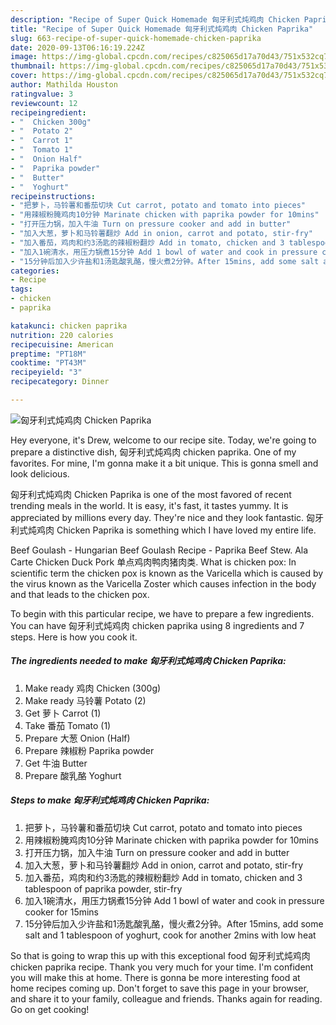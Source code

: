 ```yaml
---
description: "Recipe of Super Quick Homemade 匈牙利式炖鸡肉 Chicken Paprika"
title: "Recipe of Super Quick Homemade 匈牙利式炖鸡肉 Chicken Paprika"
slug: 663-recipe-of-super-quick-homemade-chicken-paprika
date: 2020-09-13T06:16:19.224Z
image: https://img-global.cpcdn.com/recipes/c825065d17a70d43/751x532cq70/匈牙利式炖鸡肉-chicken-paprika-recipe-main-photo.jpg
thumbnail: https://img-global.cpcdn.com/recipes/c825065d17a70d43/751x532cq70/匈牙利式炖鸡肉-chicken-paprika-recipe-main-photo.jpg
cover: https://img-global.cpcdn.com/recipes/c825065d17a70d43/751x532cq70/匈牙利式炖鸡肉-chicken-paprika-recipe-main-photo.jpg
author: Mathilda Houston
ratingvalue: 3
reviewcount: 12
recipeingredient:
- "  Chicken 300g"
- "  Potato 2"
- "  Carrot 1"
- "  Tomato 1"
- "  Onion Half"
- "  Paprika powder"
- "  Butter"
- "  Yoghurt"
recipeinstructions:
- "把萝卜，马铃薯和番茄切块 Cut carrot, potato and tomato into pieces"
- "用辣椒粉腌鸡肉10分钟 Marinate chicken with paprika powder for 10mins"
- "打开压力锅，加入牛油 Turn on pressure cooker and add in butter"
- "加入大葱，萝卜和马铃薯翻炒 Add in onion, carrot and potato, stir-fry"
- "加入番茄，鸡肉和约3汤匙的辣椒粉翻炒 Add in tomato, chicken and 3 tablespoon of paprika powder, stir-fry"
- "加入1碗清水，用压力锅煮15分钟 Add 1 bowl of water and cook in pressure cooker for 15mins"
- "15分钟后加入少许盐和1汤匙酸乳酪，慢火煮2分钟。After 15mins, add some salt and 1 tablespoon of yoghurt, cook for another 2mins with low heat"
categories:
- Recipe
tags:
- chicken
- paprika

katakunci: chicken paprika 
nutrition: 220 calories
recipecuisine: American
preptime: "PT18M"
cooktime: "PT43M"
recipeyield: "3"
recipecategory: Dinner

---
```



![匈牙利式炖鸡肉 Chicken Paprika](https://img-global.cpcdn.com/recipes/c825065d17a70d43/751x532cq70/匈牙利式炖鸡肉-chicken-paprika-recipe-main-photo.jpg)

Hey everyone, it's Drew, welcome to our recipe site. Today, we're going to prepare a distinctive dish, 匈牙利式炖鸡肉 chicken paprika. One of my favorites. For mine, I'm gonna make it a bit unique. This is gonna smell and look delicious.

匈牙利式炖鸡肉 Chicken Paprika is one of the most favored of recent trending meals in the world. It is easy, it's fast, it tastes yummy. It is appreciated by millions every day. They're nice and they look fantastic. 匈牙利式炖鸡肉 Chicken Paprika is something which I have loved my entire life.

Beef Goulash - Hungarian Beef Goulash Recipe - Paprika Beef Stew. Ala Carte Chicken Duck Pork 单点鸡肉鸭肉猪肉类. What is chicken pox: In scientific term the chicken pox is known as the Varicella which is caused by the virus known as the Varicella Zoster which causes infection in the body and that leads to the chicken pox.


To begin with this particular recipe, we have to prepare a few ingredients. You can have 匈牙利式炖鸡肉 chicken paprika using 8 ingredients and 7 steps. Here is how you cook it.

<!--inarticleads1-->

##### The ingredients needed to make 匈牙利式炖鸡肉 Chicken Paprika:

1. Make ready  鸡肉 Chicken (300g)
1. Make ready  马铃薯 Potato (2)
1. Get  萝卜 Carrot (1)
1. Take  番茄 Tomato (1)
1. Prepare  大葱 Onion (Half)
1. Prepare  辣椒粉 Paprika powder
1. Get  牛油 Butter
1. Prepare  酸乳酪 Yoghurt




<!--inarticleads2-->

##### Steps to make 匈牙利式炖鸡肉 Chicken Paprika:

1. 把萝卜，马铃薯和番茄切块 Cut carrot, potato and tomato into pieces
1. 用辣椒粉腌鸡肉10分钟 Marinate chicken with paprika powder for 10mins
1. 打开压力锅，加入牛油 Turn on pressure cooker and add in butter
1. 加入大葱，萝卜和马铃薯翻炒 Add in onion, carrot and potato, stir-fry
1. 加入番茄，鸡肉和约3汤匙的辣椒粉翻炒 Add in tomato, chicken and 3 tablespoon of paprika powder, stir-fry
1. 加入1碗清水，用压力锅煮15分钟 Add 1 bowl of water and cook in pressure cooker for 15mins
1. 15分钟后加入少许盐和1汤匙酸乳酪，慢火煮2分钟。After 15mins, add some salt and 1 tablespoon of yoghurt, cook for another 2mins with low heat




So that is going to wrap this up with this exceptional food 匈牙利式炖鸡肉 chicken paprika recipe. Thank you very much for your time. I'm confident you will make this at home. There is gonna be more interesting food at home recipes coming up. Don't forget to save this page in your browser, and share it to your family, colleague and friends. Thanks again for reading. Go on get cooking!
